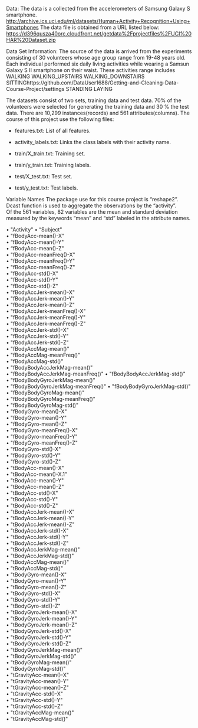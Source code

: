 Data:
The data is a collected from the accelerometers of Samsung Galaxy S smartphone.  
http://archive.ics.uci.edu/ml/datasets/Human+Activity+Recognition+Using+Smartphones
The data file is obtained from a URL listed below:
https://d396qusza40orc.cloudfront.net/getdata%2Fprojectfiles%2FUCI%20HAR%20Dataset.zip

Data Set Information:
The source of the data is arrived from the experiments consisting of 30 volunteers whose age group range from 19-48 years old.  Each individual performed six daily living activities while wearing a Samsun Galaxy S II smartphone on their waist.  These activities range includes
 WALKING
 WALKING_UPSTAIRS
WALKING_DOWNSTAIRS
SITTINGhttps://github.com/DataUser1688/Getting-and-Cleaning-Data-Course-Project/settings
STANDING
LAYING 

The datasets consist of two sets, training data and test data.  70% of the volunteers were selected for generating the training data and 30 % the test data.   There are 10,299 instances(records) and 561 attributes(columns).
The course of this project use the following files:
- features.txt: List of all features.
-  activity_labels.txt: Links the class labels with their activity name.

- train/X_train.txt: Training set.
- train/y_train.txt: Training labels.
- test/X_test.txt: Test set.
- test/y_test.txt: Test labels.

Variable Names
The package use for this course project is “reshape2”.  Dcast function is used to aggregate the observations by the “activity”.   
Of the 561 variables, 82 variables are the mean and standard deviation measured by the keywords “mean” and “std” labeled in the attribute names.  

•	"Activity"
•	“Subject"                                               
•	"fBodyAcc-mean()-X"              
•	“fBodyAcc-mean()-Y"              
•	“fBodyAcc-mean()-Z"              
•	"fBodyAcc-meanFreq()-X"          
•	"fBodyAcc-meanFreq()-Y"          
•	"fBodyAcc-meanFreq()-Z"          
•	"fBodyAcc-std()-X"               
•	"fBodyAcc-std()-Y"               
•	"fBodyAcc-std()-Z"               
•	"fBodyAccJerk-mean()-X"          
•	"fBodyAccJerk-mean()-Y"          
•	"fBodyAccJerk-mean()-Z"          
•	"fBodyAccJerk-meanFreq()-X"      
•	"fBodyAccJerk-meanFreq()-Y"      
•	"fBodyAccJerk-meanFreq()-Z"      
•	"fBodyAccJerk-std()-X"           
•	"fBodyAccJerk-std()-Y"           
•	"fBodyAccJerk-std()-Z"           
•	"fBodyAccMag-mean()"             
•	"fBodyAccMag-meanFreq()"         
•	"fBodyAccMag-std()"              
•	"fBodyBodyAccJerkMag-mean()"     
•	"fBodyBodyAccJerkMag-meanFreq()" 
•	"fBodyBodyAccJerkMag-std()"      
•	"fBodyBodyGyroJerkMag-mean()"    
•	"fBodyBodyGyroJerkMag-meanFreq()"
•	"fBodyBodyGyroJerkMag-std()"     
•	"fBodyBodyGyroMag-mean()"        
•	"fBodyBodyGyroMag-meanFreq()"    
•	"fBodyBodyGyroMag-std()"         
•	"fBodyGyro-mean()-X"             
•	"fBodyGyro-mean()-Y"             
•	"fBodyGyro-mean()-Z"             
•	"fBodyGyro-meanFreq()-X"         
•	"fBodyGyro-meanFreq()-Y"         
•	"fBodyGyro-meanFreq()-Z"         
•	"fBodyGyro-std()-X"              
•	"fBodyGyro-std()-Y"              
•	"fBodyGyro-std()-Z"              
•	"tBodyAcc-mean()-X"              
•	"tBodyAcc-mean()-X.1"            
•	"tBodyAcc-mean()-Y"              
•	"tBodyAcc-mean()-Z"              
•	"tBodyAcc-std()-X"               
•	"tBodyAcc-std()-Y"               
•	"tBodyAcc-std()-Z"               
•	"tBodyAccJerk-mean()-X"          
•	"tBodyAccJerk-mean()-Y"          
•	"tBodyAccJerk-mean()-Z"          
•	"tBodyAccJerk-std()-X"           
•	"tBodyAccJerk-std()-Y"           
•	"tBodyAccJerk-std()-Z"           
•	"tBodyAccJerkMag-mean()"         
•	"tBodyAccJerkMag-std()"          
•	"tBodyAccMag-mean()"             
•	"tBodyAccMag-std()"              
•	"tBodyGyro-mean()-X"             
•	"tBodyGyro-mean()-Y"             
•	"tBodyGyro-mean()-Z"             
•	"tBodyGyro-std()-X"              
•	"tBodyGyro-std()-Y"              
•	"tBodyGyro-std()-Z"              
•	"tBodyGyroJerk-mean()-X"         
•	"tBodyGyroJerk-mean()-Y"         
•	"tBodyGyroJerk-mean()-Z"         
•	"tBodyGyroJerk-std()-X"          
•	"tBodyGyroJerk-std()-Y"          
•	"tBodyGyroJerk-std()-Z"          
•	"tBodyGyroJerkMag-mean()"        
•	"tBodyGyroJerkMag-std()"         
•	"tBodyGyroMag-mean()"            
•	"tBodyGyroMag-std()"             
•	"tGravityAcc-mean()-X"           
•	"tGravityAcc-mean()-Y"           
•	"tGravityAcc-mean()-Z"           
•	"tGravityAcc-std()-X"            
•	"tGravityAcc-std()-Y"            
•	"tGravityAcc-std()-Z"            
•	"tGravityAccMag-mean()"          
•	"tGravityAccMag-std()"
